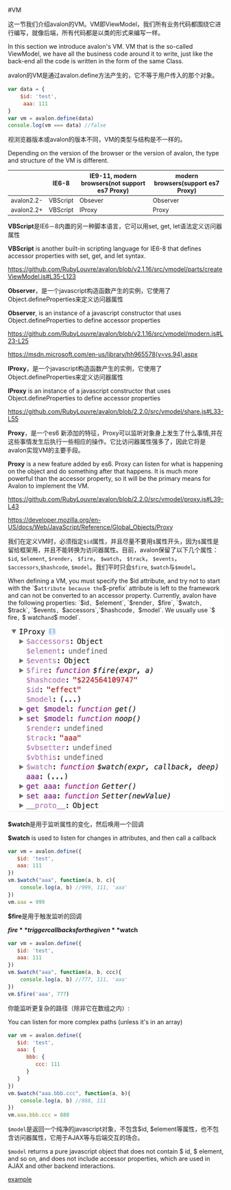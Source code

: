 #VM

这一节我们介绍avalon的VM。VM即ViewModel，我们所有业务代码都围绕它进行编写，就像后端，所有代码都是以类的形式来编写一样。

In this section we introduce avalon's VM. VM that is the so-called ViewModel, we have all the business code around it to write, just like the back-end all the code is written in the form of the same Class.

avalon的VM是通过avalon.define方法产生的，它不等于用户传入的那个对象。

```javascript
var data = {
    $id: 'test',
     aaa: 111
}
var vm = avalon.define(data)
console.log(vm === data) //false
```

视浏览器版本或avalon的版本不同，VM的类型与结构是不一样的。


Depending on the version of the browser or the version of avalon, the type and structure of the VM is different.

| &nbsp;     | IE6-8    | IE9-11, modern browsers(not support es7 Proxy) | modern browsers(support es7 Proxy) |
|------------|----------|------------------------------------------------|------------------------------------|
| avalon2.2- | VBScript | Obsever                                        | Observer                           |
| avalon2.2+ | VBScript | IProxy                                         | Proxy                              |



**VBScript**是IE6－8内置的另一种脚本语言，它可以用set, get, let语法定义访问器属性

**VBScript** is another built-in scripting language for IE6-8 that defines accessor properties with set, get, and let syntax.

https://github.com/RubyLouvre/avalon/blob/v2.1.16/src/vmodel/parts/createViewModel.js#L35-L123

**Observer**，是一个javascript构造函数产生的实例，它使用了Object.defineProperties来定义访问器属性

**Observer**, is an instance of a javascript constructor that uses Object.defineProperties to define accessor properties

https://github.com/RubyLouvre/avalon/blob/v2.1.16/src/vmodel/modern.js#L23-L25

https://msdn.microsoft.com/en-us/library/hh965578(v=vs.94).aspx


**IProxy**，是一个javascript构造函数产生的实例，它使用了Object.defineProperties来定义访问器属性

**IProxy** is an instance of a javascript constructor that uses Object.defineProperties to define accessor properties

https://github.com/RubyLouvre/avalon/blob/2.2.0/src/vmodel/share.js#L33-L55


**Proxy**，是一个es6 新添加的特征，Proxy可以监听对象身上发生了什么事情,并在这些事情发生后执行一些相应的操作。它比访问器属性强多了，因此它将是avalon实现VM的主要手段。

**Proxy** is a new feature added by es6. Proxy can listen for what is happening on the object and do something after that happens. It is much more powerful than the accessor property, so it will be the primary means for Avalon to implement the VM.

https://github.com/RubyLouvre/avalon/blob/2.2.0/src/vmodel/proxy.js#L39-L43

https://developer.mozilla.org/en-US/docs/Web/JavaScript/Reference/Global_Objects/Proxy

我们在定义VM时，必须指定`$id`属性，并且尽量不要用`$`属性开头，因为`$`属性是留给框架用，并且不能转换为访问器属性。目前，avalon保留了以下几个属性：`$id`,  `$element`,  `$render`， `$fire`， `$watch`， `$track`， `$events`，`$accessors`,`$hashcode`, `$model`。我们平时只会`$fire`, `$watch`与`$model`。

When defining a VM, you must specify the $id attribute, and try not to start with the `$` attribute because the `$-prefix` attribute is left to the framework and can not be converted to an accessor property. Currently, avalon have the following properties: `$id`, `$element`, `$render`, `$fire`, `$watch`, `$track`, `$events`, `$accessors`,`$hashcode`, `$model`. We usually use  `$ fire`,` $ watch` and `$ model`.

![](./lesson03.png)

**$watch**是用于监听属性的变化，然后唤用一个回调

**$watch** is used to listen for changes in attributes, and then call a callback

```javascript
var vm = avalon.define({
   $id: 'test',
   aaa: 111
})
vm.$watch("aaa", function(a, b, c){
    console.log(a, b) //999, 111, 'aaa'
})
vm.aaa = 999
```

**$fire**是用于触发监听的回调

**$fire** trigger callbacks for the given **$watch**

```javascript
var vm = avalon.define({
   $id: 'test',
   aaa: 111
})
vm.$watch("aaa", function(a, b, ccc){
    console.log(a, b) //777, 111, 'aaa'
})
vm.$fire('aaa', 777)  
```

你能监听更复杂的路径（除非它在数组之内）:

You can listen for more complex paths (unless it's in an array)

```javascript
var vm = avalon.define({
   $id: 'test',
   aaa: {
      bbb: {
         ccc: 111
      }
   }
})
vm.$watch("aaa.bbb.ccc", function(a, b){
    console.log(a, b) //888, 111
})
vm.aaa.bbb.ccc = 888
```
 
`$model`是返回一个纯净的javascript对象，不包含$id, $element等属性，也不包含访问器属性，它用于AJAX等与后端交互的场合。


`$model` returns a pure javascript object that does not contain $ id, $ element, and so on, and does not include accessor properties, which are used in AJAX and other backend interactions.

[example](./lesson03.html)

